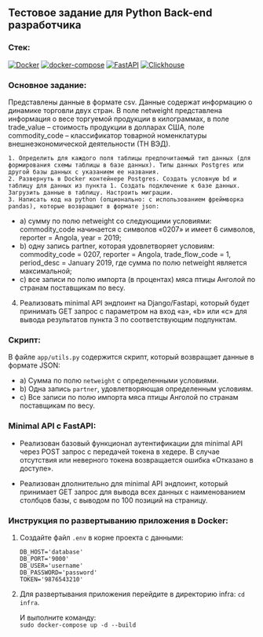 ## Тестовое задание для Python Back-end разработчика

### Стек:
[![Docker](https://img.shields.io/badge/Docker-blue?logo=docker)](https://www.docker.com/)
[![docker-compose](https://img.shields.io/badge/docker--compose-blue?logo=docker)](https://docs.docker.com/compose/)
[![FastAPI](https://img.shields.io/badge/FastAPI-blue?logo=fastapi)](https://fastapi.tiangolo.com/)
[![Clickhouse](https://img.shields.io/badge/Clickhouse-blue?logo=clickhouse)](https://clickhouse.tech/)

### Основное задание:
Представлены данные в формате csv. Данные содержат информацию о динамике торговли двух стран.
В поле netweight представлена информация о весе торгуемой продукции в килограммах,
в поле trade_value – стоимость продукции в долларах США, 
поле commodity_code – классификатор товарной номенклатуры внешнеэкономической деятельности (ТН ВЭД).

    1. Определить для каждого поля таблицы предпочитаемый тип данных (для формирования схемы таблицы в базе данных). Типы данных Postgres или другой базы данных с указанием ее названия.
    2. Развернуть в Docker контейнере Postgres. Создать условную bd и таблицу для данных из пункта 1. Создать подключение к базе данных. Загрузить данные в таблицу. Настроить миграции.
    3. Написать код на python (опционально: с использованием фреймворка pandas), которые возвращают в формате json:
 - a) сумму по полю netweight со следующими условиями: commodity_code начинается с символов «0207» и имеет 6 символов, reporter = Angola, year = 2019;
 - b) одну запись partner, которая удовлетворяет условиям: commodity_code = 0207, reporter = Angola, trade_flow_code = 1, period_desc = January 2019, где сумма по полю netweight является максимальной;
 - c) все записи по полю  импорта (в процентах) мяса птицы Анголой по странам поставщикам по весу.
4. Реализовать minimal API эндпоинт на Django/Fastapi, который будет принимать GET запрос с параметром на вход «a», «b» или «c» для вывода результатов пункта 3 по соответствующим подпунктам.
### Скрипт:
В файле `app/utils.py` содержится скрипт, который возвращает данные в формате JSON:
   - a) Сумма по полю `netweight` с определенными условиями.
   - b) Одна запись `partner`, удовлетворяющая определенным условиям.
   - c) Все записи по полю импорта мяса птицы Анголой по странам поставщикам по весу.

### Minimal API с FastAPI:
 - Реализован базовый функционал аутентификации для minimal API через POST запрос с передачей токена в хедере. 
   В случае отсутствия или неверного токена возвращается ошибка «Отказано в доступе».
  

 - Реализован дполнительно для minimal API эндпоинт,
   который принимает GET запрос для вывода всех данных с наименованием столбцов базы,
   с выводом по 100 позиций на страницу.

### Инструкция по развертыванию приложения в Docker:
1. Создайте файл `.env` в корне проекта с данными:
   ```
   DB_HOST='database'
   DB_PORT='9000'
   DB_USER='username'
   DB_PASSWORD='password'
   TOKEN='9876543210'
   ```
   
2. Для развертывания приложения перейдите в директорию infra:
  `cd infra`.
  

   И выполните команду:  
   `sudo docker-compose up -d --build`

